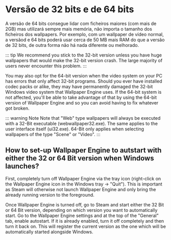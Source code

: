 # Versão de 32 bits e de 64 bits

A versão de 64 bits consegue lidar com ficheiros maiores (com mais de 2GB) mas utilizará sempre mais memória, não importa o tamanho dos ficheiros dos wallpapers. Por exemplo, com um wallpaper de vídeo normal, a versãod e 64 bits poderá usar cerca de 50 MB mais RAM do que a versão de 32 bits, de outra forma não há nada diferente ou melhorado.

::: tip We recommend you stick to the 32-bit version unless you have huge wallpapers that would make the 32-bit version crash. The large majority of users never encounter this problem. :::

You may also opt for the 64-bit version when the video system on your PC has errors that only affect 32-bit programs. Should you ever have installed codec packs or alike, they may have permanently damaged the 32-bit Windows video system that Wallpaper Engine uses. If the 64-bit system is not affected, you'll be able to take advantage of that by using the 64-bit version of Wallpaper Engine and so you can avoid having to fix whatever got broken.

::: warning Note Note that "Web" type wallpapers will always be executed with a 32-Bit executable (webwallpaper32.exe). The same applies to the user interface itself (ui32.exe). 64-Bit only applies when selecting wallpapers of the type "Scene" or "Video". :::

## How to set-up Wallpaper Engine to autstart with either the 32 or 64 Bit version when Windows launches?

First, completely turn off Wallpaper Engine via the tray icon (right-click on the Wallpaper Engine icon in the Windows tray -> "Quit"). This is important as Steam will otherwise not launch Wallpaper Engine and only bring the already running version to the foreground.

Once Wallpaper Engine is turned off, go to Steam and start either the 32 Bit or 64 Bit version, depending on which version you want to automatically start. Go to the Wallpaper Engine settings and at the top of the "General" tab, enable autostart. If it is already enabled, turn it off completely and then turn it back on. This will register the current version as the one which will be automatically started alongside Windows. 